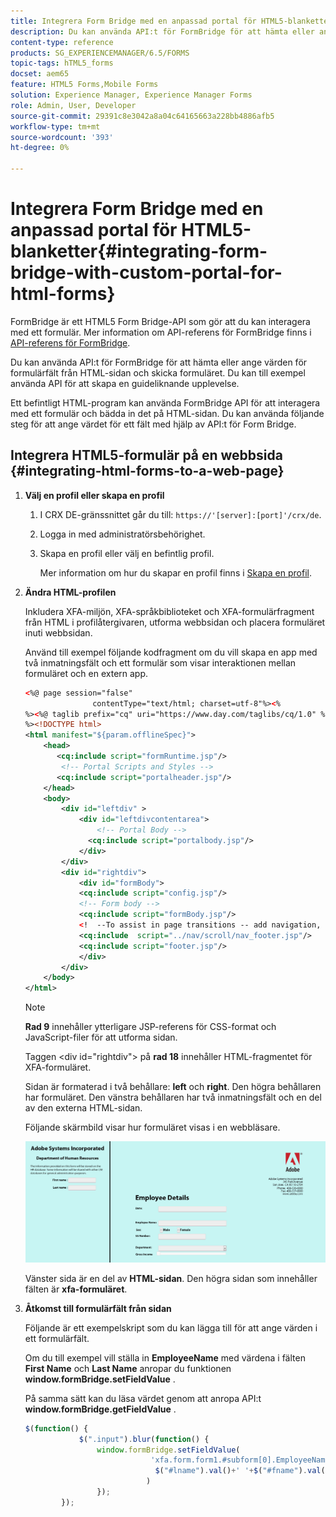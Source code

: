 ```yaml
---
title: Integrera Form Bridge med en anpassad portal för HTML5-blanketter
description: Du kan använda API:t för FormBridge för att hämta eller ange värden för formulärfält från HTML-sidan och skicka formuläret.
content-type: reference
products: SG_EXPERIENCEMANAGER/6.5/FORMS
topic-tags: hTML5_forms
docset: aem65
feature: HTML5 Forms,Mobile Forms
solution: Experience Manager, Experience Manager Forms
role: Admin, User, Developer
source-git-commit: 29391c8e3042a8a04c64165663a228bb4886afb5
workflow-type: tm+mt
source-wordcount: '393'
ht-degree: 0%

---
```


# Integrera Form Bridge med en anpassad portal för HTML5-blanketter{#integrating-form-bridge-with-custom-portal-for-html-forms}

FormBridge är ett HTML5 Form Bridge-API som gör att du kan interagera med ett formulär. Mer information om API-referens för FormBridge finns i [API-referens för FormBridge](/help/forms/using/form-bridge-apis.md).

Du kan använda API:t för FormBridge för att hämta eller ange värden för formulärfält från HTML-sidan och skicka formuläret. Du kan till exempel använda API för att skapa en guideliknande upplevelse.

Ett befintligt HTML-program kan använda FormBridge API för att interagera med ett formulär och bädda in det på HTML-sidan. Du kan använda följande steg för att ange värdet för ett fält med hjälp av API:t för Form Bridge.

## Integrera HTML5-formulär på en webbsida {#integrating-html-forms-to-a-web-page}

1. **Välj en profil eller skapa en profil**

   1. I CRX DE-gränssnittet går du till: `https://'[server]:[port]'/crx/de`.
   1. Logga in med administratörsbehörighet.
   1. Skapa en profil eller välj en befintlig profil.

      Mer information om hur du skapar en profil finns i [Skapa en profil](/help/forms/using/custom-profile.md).

1. **Ändra HTML-profilen**

   Inkludera XFA-miljön, XFA-språkbiblioteket och XFA-formulärfragment från HTML i profilåtergivaren, utforma webbsidan och placera formuläret inuti webbsidan.

   Använd till exempel följande kodfragment om du vill skapa en app med två inmatningsfält och ett formulär som visar interaktionen mellan formuläret och en extern app.

   ```xml
   <%@ page session="false"
                  contentType="text/html; charset=utf-8"%><%
   %><%@ taglib prefix="cq" uri="https://www.day.com/taglibs/cq/1.0" %><%
   %><!DOCTYPE html>
   <html manifest="${param.offlineSpec}">
       <head>
          <cq:include script="formRuntime.jsp"/>
           <!-- Portal Scripts and Styles -->
          <cq:include script="portalheader.jsp"/>
       </head>
       <body>
           <div id="leftdiv" >
               <div id="leftdivcontentarea">
                   <!-- Portal Body -->
                 <cq:include script="portalbody.jsp"/>
               </div>
           </div>
           <div id="rightdiv">
               <div id="formBody">
               <cq:include script="config.jsp"/>
               <!-- Form body -->
               <cq:include script="formBody.jsp"/>
               <!  --To assist in page transitions -- add navigation, based on scrolling -->
               <cq:include  script="../nav/scroll/nav_footer.jsp"/>
               <cq:include script="footer.jsp"/>
               </div>
           </div>
       </body>
   </html>
   ```

   >[!NOTE]
   >
   >**Rad 9** innehåller ytterligare JSP-referens för CSS-format och JavaScript-filer för att utforma sidan.
   >
   >
   >Taggen &lt;div id=&quot;rightdiv&quot;> på **rad 18** innehåller HTML-fragmentet för XFA-formuläret.
   >
   >
   Sidan är formaterad i två behållare: **left** och **right**. Den högra behållaren har formuläret. Den vänstra behållaren har två inmatningsfält och en del av den externa HTML-sidan.
   >
   >
   Följande skärmbild visar hur formuläret visas i en webbläsare.

   ![portal](assets/portal.jpg)

   Vänster sida är en del av **HTML-sidan**. Den högra sidan som innehåller fälten är **xfa-formuläret**.

1. **Åtkomst till formulärfält från sidan**

   Följande är ett exempelskript som du kan lägga till för att ange värden i ett formulärfält.

   Om du till exempel vill ställa in **EmployeeName** med värdena i fälten **First Name** och **Last Name** anropar du funktionen **window.formBridge.setFieldValue** .

   På samma sätt kan du läsa värdet genom att anropa API:t **window.formBridge.getFieldValue** .

   ```javascript
   $(function() {
               $(".input").blur(function() {
                   window.formBridge.setFieldValue(
                               'xfa.form.form1.#subform[0].EmployeeName',
                                $("#lname").val()+' '+$("#fname").val()
                              )
                   });
           });
   ```
